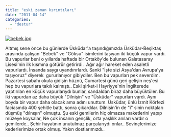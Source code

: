 ```yaml
---
title: "eski zaman kırıntıları"
date: "2011-04-14"
categories: 
  - "destur"
---
```


[![bebek.jpg](/uploads/2011/04/bebek.jpg)](/uploads/2011/04/bebek.jpg "bebek.jpg")

Altmış sene önce bu günlerde Üsküdar'a taşındığımızda Üsküdar-Beşiktaş arasında çalışan "Bebek" ve "Göksu" isimlerini taşıyan iki küçük vapur vardı. Bu vapurlar beni o yıllarda haftada bir Ortaköy'de bulunan Galatasaray Lisesi'nin ilk kısmına götürür getirirdi.  Ağır ağır hareket eden asaletli vapurlardı. İnsanda saygı uyandırırlardı. Sanki "İşte sizi Asya'dan Avrupa'ya taşıyoruz" diyerek  gururlanıyor gibiydiler. Ben bu vapurları pek severdim. Pazartesi sabahı okula gidişin hüznü, Cumartesi günü geri gelişin neş'esi hep bu vapurlara takılı kalmıştı.. Eski şirket-i Hayriyye'nin İngilterede yaptırılan en küçük vapurlarıydı bunlar, sandaldan biraz daha büyüktüler. Bu iki vapurdan az daha büyük "Dilnişin" ve "Üsküdar" vapurları vardı. Aynı boyda bir vapur daha olacak ama adını unuttum. Üsküdar, ünlü İzmit Körfezi faciasında 400 şehitle battı, sonra çıkardılar. Dilnişin'in de "i" sinin noktaları düşmüş "dılnışın" olmuştu. Şu eski gemilerin hiç olmazsa maketlerini yapıp müzeye koysalar, Ne çok insanın gençlik, orta yaşlılık anıları vardır o gemilerde.. Şehir hayatının unutulmaz parçalarıydı onlar.. Sevinçlerimize kederlerimize ortak olmuş. Yakın dostlarımızdı..
